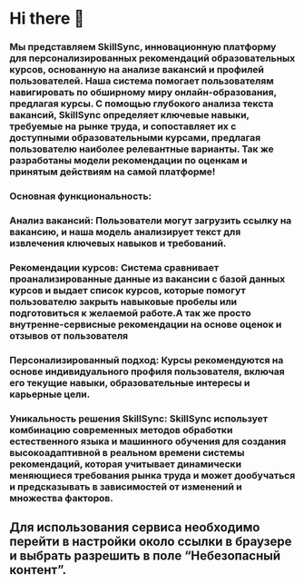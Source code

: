 # Hi there 👋

### Мы представляем SkillSync, инновационную платформу для персонализированных рекомендаций образовательных курсов, основанную на анализе вакансий и профилей пользователей. Наша система помогает пользователям навигировать по обширному миру онлайн-образования, предлагая курсы. С помощью глубокого анализа текста вакансий, SkillSync определяет ключевые навыки, требуемые на рынке труда, и сопоставляет их с доступными образовательными курсами, предлагая пользователю наиболее релевантные варианты. Так же разработаны модели рекомендации по оценкам и принятым действиям на самой платформе!

### Основная функциональность:

### Анализ вакансий: Пользователи могут загрузить ссылку на вакансию, и наша модель анализирует текст для извлечения ключевых навыков и требований.
### Рекомендации курсов: Система сравнивает проанализированные данные из вакансии с базой данных курсов и выдает список курсов, которые помогут пользователю закрыть навыковые пробелы или подготовиться к желаемой работе.А так же просто внутренне-сервисные рекомендации на основе оценок и отзывов от пользователя
### Персонализированный подход: Курсы рекомендуются на основе индивидуального профиля пользователя, включая его текущие навыки, образовательные интересы и карьерные цели.

### Уникальность решения SkillSync: SkillSync использует комбинацию современных методов обработки естественного языка и машинного обучения для создания высокоадаптивной в реальном времени системы рекомендаций, которая учитывает динамически меняющиеся требования рынка труда и может дообучаться и предсказывать в зависимостей от изменений и множества факторов.

## Для использования сервиса необходимо перейти в настройки около ссылки в браузере и выбрать разрешить в поле “Небезопасный контент”.
